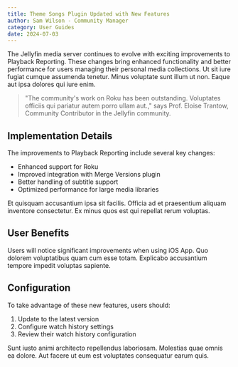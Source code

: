 ```yaml
---
title: Theme Songs Plugin Updated with New Features
author: Sam Wilson - Community Manager
category: User Guides
date: 2024-07-03
---
```


The Jellyfin media server continues to evolve with exciting improvements to Playback Reporting. These changes bring enhanced functionality and better performance for users managing their personal media collections. Ut sit iure fugiat cumque assumenda tenetur. Minus voluptate sunt illum ut non. Eaque aut ipsa dolores qui iure enim.

> "The community's work on Roku has been outstanding. Voluptates officiis qui pariatur autem porro ullam aut.," says Prof. Eloise Trantow, Community Contributor in the Jellyfin community.

## Implementation Details

The improvements to Playback Reporting include several key changes:

* Enhanced support for Roku
* Improved integration with Merge Versions plugin
* Better handling of subtitle support
* Optimized performance for large media libraries

Et quisquam accusantium ipsa sit facilis. Officia ad et praesentium aliquam inventore consectetur. Ex minus quos est qui repellat rerum voluptas.

## User Benefits

Users will notice significant improvements when using iOS App. Quo dolorem voluptatibus quam cum esse totam. Explicabo accusantium tempore impedit voluptas sapiente.

## Configuration

To take advantage of these new features, users should:

1. Update to the latest version
2. Configure watch history settings
3. Review their watch history configuration

Sunt iusto animi architecto repellendus laboriosam. Molestias quae omnis ea dolore. Aut facere ut eum est voluptates consequatur earum quis.